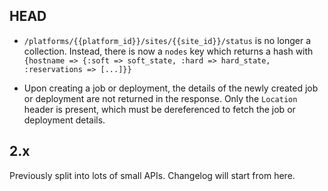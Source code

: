## HEAD
* `/platforms/{{platform_id}}/sites/{{site_id}}/status` is no longer a collection. 
  Instead, there is now a `nodes` key which returns a hash with `{hostname => {:soft => soft_state, :hard => hard_state, :reservations => [...]}}`

* Upon creating a job or deployment, the details of the newly created job or deployment are not returned in the response. 
  Only the `Location` header is present, which must be dereferenced to fetch the job or deployment details.

## 2.x
Previously split into lots of small APIs. Changelog will start from here.
